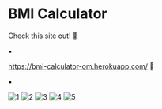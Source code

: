 # BMI Calculator
Check this site out! 📱

▪

https://bmi-calculator-om.herokuapp.com/ 📄

▪

![1](https://user-images.githubusercontent.com/56295769/151031919-b17d569f-bc4c-4e4d-abd4-28e4adead5f3.PNG)
![2](https://user-images.githubusercontent.com/56295769/151031927-f12f6c30-1e0a-4760-9686-bdc7febbb176.PNG)
![3](https://user-images.githubusercontent.com/56295769/151031928-5f9b2196-33ae-467f-a421-804ace6f49a4.PNG)
![4](https://user-images.githubusercontent.com/56295769/151031929-47bfadae-2e81-4b8d-bed8-e0c1a45a2ae5.PNG)
![5](https://user-images.githubusercontent.com/56295769/151031933-ab6f9f2d-2aa0-4b82-83c7-e66c10a80067.PNG)
